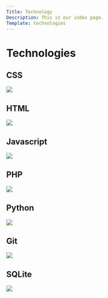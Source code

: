 ```yaml
---
Title: Technology
Description: This is our index page.
Template: technologies
---
```


Technologies
==========================
<div class="boxes technology-css">
<h2>CSS</h2>
<a href="%base_url%?technology/css"><img src="%base_url%/assets/img/css.jpg"></a>
</div>

<div class="boxes technology-html">
<h2>HTML</h2>
<a href="%base_url%?technology/html"><img src="%base_url%/assets/img/html.jpg"></a>
</div>

<div class="boxes technology-javascript">
<h2>Javascript</h2>
<a href="%base_url%?technology/javascript"><img src="%base_url%/assets/img/js.jpg"></a>
</div>

<div class="boxes technology-php">
<h2>PHP</h2>
<a href="%base_url%?technology/php"><img src="%base_url%/assets/img/php.jpg"></a>
</div>

<div class="boxes technology-python">
<h2>Python</h2>
<a href="%base_url%?technology/python"><img src="%base_url%/assets/img/python.jpg"></a>
</div>

<div class="boxes technology-git">
<h2>Git</h2>
<a href="%base_url%?technology/git"><img src="%base_url%/assets/img/git2.jpg"></a>
</div>

<div class="boxes technology-sql">
<h2>SQLite</h2>
<a href="%base_url%?technology/sqlite"><img src="%base_url%/assets/img/sql.jpg"></a>
</div>